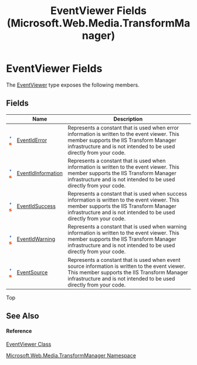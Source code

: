 ﻿---
title: EventViewer Fields (Microsoft.Web.Media.TransformManager)
TOCTitle: EventViewer Fields
ms:assetid: Fields.T:Microsoft.Web.Media.TransformManager.EventViewer
ms:mtpsurl: https://msdn.microsoft.com/en-us/library/microsoft.web.media.transformmanager.eventviewer_fields(v=VS.90)
ms:contentKeyID: 35520647
ms.date: 06/14/2012
mtps_version: v=VS.90
---

# EventViewer Fields

The [EventViewer](eventviewer-class-microsoft-web-media-transformmanager.md) type exposes the following members.

## Fields

<table>
<thead>
<tr class="header">
<th> </th>
<th>Name</th>
<th>Description</th>
</tr>
</thead>
<tbody>
<tr class="odd">
<td><img src="images/Dd565979.pubfield(en-us,VS.90).gif" title="Public field" alt="Public field" /><img src="images/Dd565979.static(en-us,VS.90).gif" title="Static member" alt="Static member" /></td>
<td><a href="eventviewer-eventiderror-field-microsoft-web-media-transformmanager.md">EventIdError</a></td>
<td>Represents a constant that is used when error information is written to the event viewer. This member supports the IIS Transform Manager infrastructure and is not intended to be used directly from your code.</td>
</tr>
<tr class="even">
<td><img src="images/Dd565979.pubfield(en-us,VS.90).gif" title="Public field" alt="Public field" /><img src="images/Dd565979.static(en-us,VS.90).gif" title="Static member" alt="Static member" /></td>
<td><a href="eventviewer-eventidinformation-field-microsoft-web-media-transformmanager.md">EventIdInformation</a></td>
<td>Represents a constant that is used when information is written to the event viewer. This member supports the IIS Transform Manager infrastructure and is not intended to be used directly from your code.</td>
</tr>
<tr class="odd">
<td><img src="images/Dd565979.pubfield(en-us,VS.90).gif" title="Public field" alt="Public field" /><img src="images/Dd565979.static(en-us,VS.90).gif" title="Static member" alt="Static member" /></td>
<td><a href="eventviewer-eventidsuccess-field-microsoft-web-media-transformmanager.md">EventIdSuccess</a></td>
<td>Represents a constant that is used when success information is written to the event viewer. This member supports the IIS Transform Manager infrastructure and is not intended to be used directly from your code.</td>
</tr>
<tr class="even">
<td><img src="images/Dd565979.pubfield(en-us,VS.90).gif" title="Public field" alt="Public field" /><img src="images/Dd565979.static(en-us,VS.90).gif" title="Static member" alt="Static member" /></td>
<td><a href="eventviewer-eventidwarning-field-microsoft-web-media-transformmanager.md">EventIdWarning</a></td>
<td>Represents a constant that is used when warning information is written to the event viewer. This member supports the IIS Transform Manager infrastructure and is not intended to be used directly from your code.</td>
</tr>
<tr class="odd">
<td><img src="images/Dd565979.pubfield(en-us,VS.90).gif" title="Public field" alt="Public field" /><img src="images/Dd565979.static(en-us,VS.90).gif" title="Static member" alt="Static member" /></td>
<td><a href="eventviewer-eventsource-field-microsoft-web-media-transformmanager.md">EventSource</a></td>
<td>Represents a constant that is used when event source information is written to the event viewer. This member supports the IIS Transform Manager infrastructure and is not intended to be used directly from your code.</td>
</tr>
</tbody>
</table>


Top

## See Also

#### Reference

[EventViewer Class](eventviewer-class-microsoft-web-media-transformmanager.md)

[Microsoft.Web.Media.TransformManager Namespace](microsoft-web-media-transformmanager-namespace.md)

